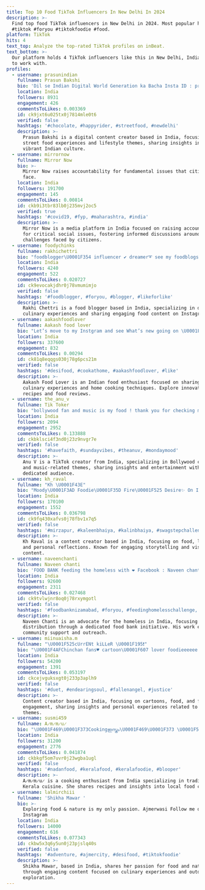 ```yaml
---
title: Top 10 Food TikTok Influencers In New Delhi In 2024
description: >-
  Find top food TikTok influencers in New Delhi in 2024. Most popular hashtags:
  #tiktok #foryou #tiktokfoodie #food.
platform: TikTok
hits: 4
text_top: Analyze the top-rated TikTok profiles on inBeat.
text_bottom: >-
  Our platform holds 4 TikTok influencers like this in New Delhi, India for you
  to work with.
profiles:
  - username: prasunindian
    fullname: Prasun Bakshi
    bio: 'Dil se Indian Digital World Generation ka Bacha Insta ID : prasunindian'
    location: India
    followers: 8931
    engagement: 426
    commentsToLikes: 0.003369
    id: ck9jxt6u025tx0j7814mle0t6
    verified: false
    hashtags: '#chocolate, #happyrider, #streetfood, #newdelhi'
    description: >-
      Prasun Bakshi is a digital content creator based in India, focusing on
      street food experiences and lifestyle themes, sharing insights into the
      vibrant Indian culture.
  - username: mirrornow
    fullname: Mirror Now
    bio: >-
      Mirror Now raises accountability for fundamental issues that citizens
      face.
    location: India
    followers: 191700
    engagement: 145
    commentsToLikes: 0.00814
    id: ckb9i3tbr83lb0j235mvj2oc5
    verified: true
    hashtags: '#covid19, #fyp, #maharashtra, #india'
    description: >-
      Mirror Now is a media platform in India focused on raising accountability
      for critical social issues, fostering informed discussions around civic
      challenges faced by citizens.
  - username: foodychinks
    fullname: rakhichettri
    bio: "foodblogger\U0001F354 influencer ✔️ dreamer➰ see my foodblogs on Instagram @foodychinks"
    location: India
    followers: 4240
    engagement: 522
    commentsToLikes: 0.020727
    id: ck9evocakjdhr0j78vmumimjo
    verified: false
    hashtags: '#foodblogger, #foryou, #blogger, #likeforlike'
    description: >-
      Rakhi Chettri is a food blogger based in India, specializing in diverse
      culinary experiences and sharing engaging food content on Instagram.
  - username: aakashfoodlover
    fullname: Aakash food lover
    bio: "Let’s move to my Instgram and see What’s new going on \U0001F354\U0001F32D\U0001F32D\U0001F959\U0001F9C6\U0001F32E\U0001F32F\U0001F957\U0001F958\U0001F96B\U0001F35D\U0001F35C\U0001F372"
    location: India
    followers: 337600
    engagement: 832
    commentsToLikes: 0.00294
    id: ck81q8eqqgs030j78g6pcs21m
    verified: false
    hashtags: '#desifood, #cookathome, #aakashfoodlover, #like'
    description: >-
      Aakash Food Lover is an Indian food enthusiast focused on sharing diverse
      culinary experiences and home cooking techniques. Explore innovative
      recipes and food reviews.
  - username: the_anu_v
    fullname: Tik Toker
    bio: "bollywood fan and music is my food ! thank you for checking my profile \U0001F44D\U0001F929\U0001F64F"
    location: India
    followers: 2094
    engagement: 2952
    commentsToLikes: 0.133888
    id: ckbklsci4f3nd0j23z9nvgr7e
    verified: false
    hashtags: '#havefaith, #sundayvibes, #theanuv, #mondaymood'
    description: >-
      Anu V is a TikTok creator from India, specializing in Bollywood content
      and music-related themes, sharing insights and entertainment with a
      dedicated audience.
  - username: kh_raval
    fullname: "Kh \U0001F43E"
    bio: "Moody\U0001F3AD Foodie\U0001F35D Fire\U0001F525 Desire✨ On Insta: Kh_Raval \U0001F4F8 ‼️"
    location: India
    followers: 170100
    engagement: 1552
    commentsToLikes: 0.036798
    id: ck9fq430xafvs0j78fbv1x7q5
    verified: false
    hashtags: '#mirzapur, #kaleenbhaiya, #kalinbhaiya, #swagstepchallenge'
    description: >-
      Kh Raval is a content creator based in India, focusing on food, lifestyle,
      and personal reflections. Known for engaging storytelling and visual
      content.
  - username: naveenchanti
    fullname: Naveen chanti
    bio: 'FOOD BANK feeding the homeless with ❤️ Facebook : Naveen chanti'
    location: India
    followers: 92600
    engagement: 2311
    commentsToLikes: 0.027468
    id: ck9tvlwjnr8oq0j78rxymgotl
    verified: false
    hashtags: '#foodbanknizamabad, #foryou, #feedinghomelesschallenge, #foodbanktelangana'
    description: >-
      Naveen Chanti is an advocate for the homeless in India, focusing on food
      distribution through a dedicated food bank initiative. His work emphasizes
      community support and outreach.
  - username: miinuaisha.m
    fullname: "\U0001F525cUrrENt kiLLeR \U0001F195❗"
    bio: "\U0001F4AFChinchan fans♥️ cartoon\U0001F607 lover foodieeeeee \U0001F60D frst and last cry 26/jly\U0001F60E"
    location: India
    followers: 54200
    engagement: 1391
    commentsToLikes: 0.053197
    id: ckcejvguksxgt0j233p3aplh9
    verified: false
    hashtags: '#duet, #endearingsoul, #fallenangel, #justice'
    description: >-
      Content creator based in India, focusing on cartoons, food, and fan
      engagement, sharing insights and personal experiences related to these
      themes.
  - username: susmi459
    fullname: A̷m̷m̷u̷
    bio: "\U0001F469‍\U0001F373Cookingഇസ്തം\U0001F469‍\U0001F373 \U0001F525ലാലേട്ടൻ,നയൻസ്\U0001F525 \U0001F917foodie\U0001F92B Bye Bye\U0001F44B\U0001F44B\U0001F44B"
    location: India
    followers: 31200
    engagement: 2776
    commentsToLikes: 0.041874
    id: ckbkgf5om7uvr0j23wgba1ugl
    verified: false
    hashtags: '#nadanfood, #keralafood, #keralafoodie, #blooper'
    description: >-
      A̷m̷m̷u̷ is a cooking enthusiast from India specializing in traditional
      Kerala cuisine. She shares recipes and insights into local food culture.
  - username: lalmirchiii
    fullname: 'Shikha Mawar '
    bio: >-
      Exploring food & nature is my only passion. Ajmerwasi Follow me on
      Instagram 
    location: India
    followers: 14000
    engagement: 616
    commentsToLikes: 0.077343
    id: ckbw5x3q6y5un0j23pjslq40s
    verified: false
    hashtags: '#adventure, #ajmercity, #desifood, #tiktokfoodie'
    description: >-
      Shikha Mawar, based in India, shares her passion for food and nature
      through engaging content focused on culinary experiences and outdoor
      exploration.
---
```


